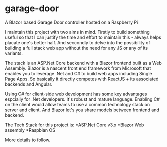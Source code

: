 # garage-door
A Blazor based Garage Door controller hosted on a Raspberry Pi

I maintain this project with two aims in mind.  Firstly to build something useful so that I can justify the time and effort to maintain this - always helps placate one's better half.  And seccondly to delve into the possibility of building a full stack web app without the need for any JS or any of its variants.

The stack is an ASP.Net Core backend with a Blazor frontend built as a Web Assembly. Blazor is a nascent front end framework from Microsoft that enables you to leverage .Net and C# to build web apps including Single Page Apps.  So basically it directly competes with ReactJS + its associated backends and Angular.

Using C# for client-side web development has some key advantages espcially for .Net developers. It's robust and mature language.  Enabling C# on the client would allow teams to use a common technology stack on server and client.  And Blazor let's you share models between frontend and backend.

The Tech Stack for this project is:
*ASP.Net Core v3.x
*Blazor Web assembly
*Raspbian OS


More details to follow.

